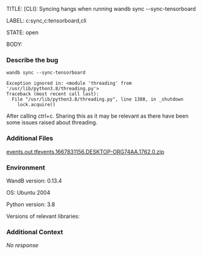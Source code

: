 TITLE:
[CLI]: Syncing hangs when running wandb sync --sync-tensorboard

LABEL:
c:sync,c:tensorboard,cli

STATE:
open

BODY:
### Describe the bug

<!--- Description of the issue below  -->

<!--- A minimal code snippet between the quotes below  -->
```
wandb sync --sync-tensorboard
```

<!--- A full traceback of the exception in the quotes below -->
```shell
Exception ignored in: <module 'threading' from '/usr/lib/python3.8/threading.py'>
Traceback (most recent call last):
  File "/usr/lib/python3.8/threading.py", line 1388, in _shutdown
    lock.acquire()
```
After calling ctrl+c. Sharing this as it may be relevant as there have been some issues raised about threading. 


### Additional Files

[events.out.tfevents.1667831156.DESKTOP-ORG74AA.1762.0.zip](https://github.com/wandb/wandb/files/9952612/events.out.tfevents.1667831156.DESKTOP-ORG74AA.1762.0.zip)


### Environment

WandB version: 0.13.4

OS: Ubuntu 2004

Python version: 3.8

Versions of relevant libraries:


### Additional Context

_No response_

